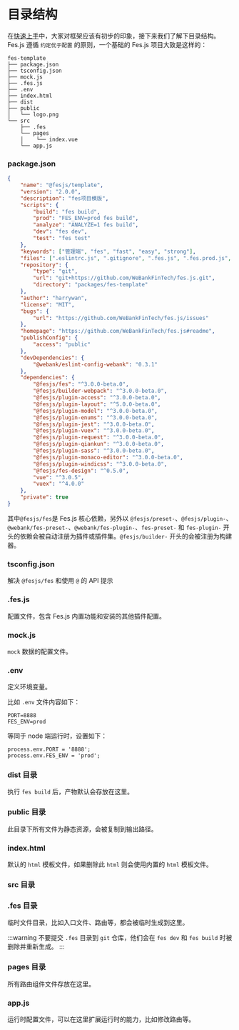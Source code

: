 # 目录结构

在[快速上手](./getting-started.html)中，大家对框架应该有初步的印象，接下来我们了解下目录结构。Fes.js 遵循 `约定优于配置` 的原则，一个基础的 Fes.js 项目大致是这样的：

```
fes-template
├── package.json
├── tsconfig.json
├── mock.js
├── .fes.js
├── .env
├── index.html
├── dist
├── public
│   └── logo.png
└── src
    ├── .fes
    └── pages
    │    └── index.vue
    └── app.js
```

### package.json

```json
{
    "name": "@fesjs/template",
    "version": "2.0.0",
    "description": "fes项目模版",
    "scripts": {
        "build": "fes build",
        "prod": "FES_ENV=prod fes build",
        "analyze": "ANALYZE=1 fes build",
        "dev": "fes dev",
        "test": "fes test"
    },
    "keywords": ["管理端", "fes", "fast", "easy", "strong"],
    "files": [".eslintrc.js", ".gitignore", ".fes.js", ".fes.prod.js", "mock.js", "package.json", "README.md", "tsconfig.json", "/src", "/config"],
    "repository": {
        "type": "git",
        "url": "git+https://github.com/WeBankFinTech/fes.js.git",
        "directory": "packages/fes-template"
    },
    "author": "harrywan",
    "license": "MIT",
    "bugs": {
        "url": "https://github.com/WeBankFinTech/fes.js/issues"
    },
    "homepage": "https://github.com/WeBankFinTech/fes.js#readme",
    "publishConfig": {
        "access": "public"
    },
    "devDependencies": {
        "@webank/eslint-config-webank": "0.3.1"
    },
    "dependencies": {
        "@fesjs/fes": "^3.0.0-beta.0",
        "@fesjs/builder-webpack": "^3.0.0-beta.0",
        "@fesjs/plugin-access": "^3.0.0-beta.0",
        "@fesjs/plugin-layout": "^5.0.0-beta.0",
        "@fesjs/plugin-model": "^3.0.0-beta.0",
        "@fesjs/plugin-enums": "^3.0.0-beta.0",
        "@fesjs/plugin-jest": "^3.0.0-beta.0",
        "@fesjs/plugin-vuex": "^3.0.0-beta.0",
        "@fesjs/plugin-request": "^3.0.0-beta.0",
        "@fesjs/plugin-qiankun": "^3.0.0-beta.0",
        "@fesjs/plugin-sass": "^3.0.0-beta.0",
        "@fesjs/plugin-monaco-editor": "^3.0.0-beta.0",
        "@fesjs/plugin-windicss": "^3.0.0-beta.0",
        "@fesjs/fes-design": "^0.5.0",
        "vue": "^3.0.5",
        "vuex": "^4.0.0"
    },
    "private": true
}
```

其中`@fesjs/fes`是 Fes.js 核心依赖，另外以 `@fesjs/preset-`、`@fesjs/plugin-`、`@webank/fes-preset-`、`@webank/fes-plugin-`、`fes-preset-` 和 `fes-plugin-` 开头的依赖会被自动注册为插件或插件集。`@fesjs/builder-` 开头的会被注册为构建器。

### tsconfig.json

解决 `@fesjs/fes` 和使用 `@` 的 API 提示

### .fes.js

配置文件，包含 Fes.js 内置功能和安装的其他插件配置。

### mock.js

`mock` 数据的配置文件。

### .env

定义环境变量。

比如 `.env` 文件内容如下：

```
PORT=8888
FES_ENV=prod
```

等同于 node 端运行时，设置如下：

```
process.env.PORT = '8888';
process.env.FES_ENV = 'prod';
```

### dist 目录

执行 `fes build` 后，产物默认会存放在这里。

### public 目录

此目录下所有文件为静态资源，会被复制到输出路径。

### index.html

默认的 `html` 模板文件，如果删除此 `html` 则会使用内置的 `html` 模板文件。

### src 目录

### .fes 目录

临时文件目录，比如入口文件、路由等，都会被临时生成到这里。

:::warning
不要提交 `.fes` 目录到 `git` 仓库，他们会在 `fes dev` 和 `fes build` 时被删除并重新生成。
:::

### pages 目录

所有路由组件文件存放在这里。

### app.js

运行时配置文件，可以在这里扩展运行时的能力，比如修改路由等。
